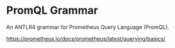 # PromQL Grammar

An ANTLR4 grammar for Prometheus Query Language (PromQL).

https://prometheus.io/docs/prometheus/latest/querying/basics/
